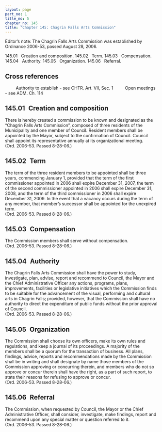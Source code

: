 ```yaml
---
layout: page
part_no: 1
title_no: 5
chapter_no: 145
title: "Chapter 145: Chagrin Falls Arts Commission"
---
```


Editor’s note: The Chagrin Falls Arts Commission was established by
Ordinance 2006-53, passed August 28, 2006.

145.01   Creation and composition.
145.02   Term.
145.03   Compensation.
145.04   Authority.
145.05   Organization.
145.06   Referral.

## Cross references

         Authority to establish - see CHTR.
 Art. VII, Sec. 1
         Open meetings - see ADM. Ch.
 114

## 145.01   Creation and composition

There is hereby created a commission to be known and designated as the
“Chagrin Falls Arts Commission”, composed of three residents of the
Municipality and one member of Council. Resident members shall be appointed by
the Mayor, subject to the confirmation of Council. Council shall appoint its
representative annually at its organizational meeting.  
(Ord. 2006-53. Passed 8-28-06.)

## 145.02   Term

The term of the three resident members to be appointed shall be three years,
commencing January 1, provided that the term of the first commissioner
appointed in 2006 shall expire December 31, 2007, the term of the second
commissioner appointed in 2006 shall expire December 31, 2008, and the term of
the third commissioner in 2006 shall expire December 31, 2009. In the event
that a vacancy occurs during the term of any member, that member’s successor
shall be appointed for the unexpired term.  
(Ord. 2006-53. Passed 8-28-06.)

## 145.03   Compensation

The Commission members shall serve without compensation.  
(Ord. 2006-53. Passed 8-28-06.)

## 145.04   Authority

The Chagrin Falls Arts Commission shall have the power to study,
investigate, plan, advise, report and recommend to Council, the Mayor and the
Chief Administrative Officer any actions, programs, plans, improvements,
facilities or legislative initiatives which the Commission finds to be suitable
for the advancement of the visual, performing and cultural arts in Chagrin
Falls; provided, however, that the Commission shall have no authority to direct
the expenditure of public funds without the prior approval of Council.  
(Ord. 2006-53. Passed 8-28-06.)

## 145.05   Organization

The Commission shall choose its own officers, make its own rules and
regulations, and keep a journal of its proceedings. A majority of the members
shall be a quorum for the transaction of business. All plans, findings,
advice, reports and recommendations made by the Commission shall be in writing
and shall designate by name those members of the Commission approving or
concurring therein, and members who do not so approve or concur therein shall
have the right, as a part of such report, to state their reasons for refusing
to approve or concur.  
(Ord. 2006-53. Passed 8-28-06.)

## 145.06   Referral

The Commission, when requested by Council, the Mayor or the Chief
Administrative Officer, shall consider, investigate, make findings, report and
recommend upon any special matter or question referred to it.   
(Ord. 2006-53. Passed 8-28-06.)
